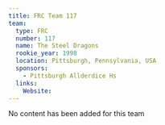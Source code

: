 ```yaml
---
title: FRC Team 117
team:
  type: FRC
  number: 117
  name: The Steel Dragons
  rookie_year: 1998
  location: Pittsburgh, Pennsylvania, USA
  sponsors:
    - Pittsburgh Allderdice Hs
  links:
    Website: 
---
```

No content has been added for this team